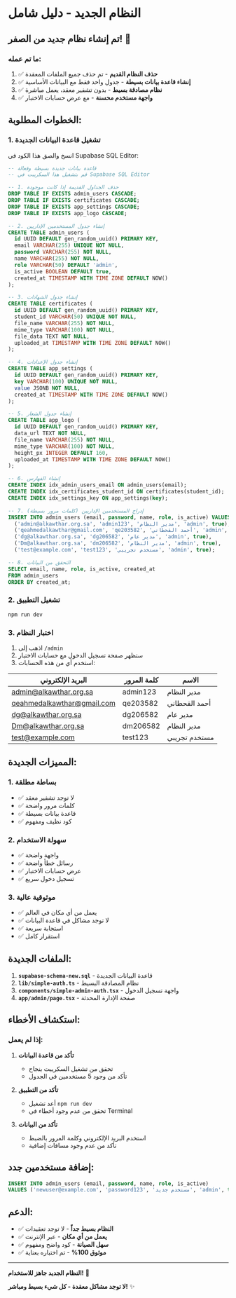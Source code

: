 # النظام الجديد - دليل شامل

## تم إنشاء نظام جديد من الصفر! 🎉

### ما تم عمله:

1. ✅ **حذف النظام القديم** - تم حذف جميع الملفات المعقدة
2. ✅ **إنشاء قاعدة بيانات بسيطة** - جدول واحد فقط مع البيانات الأساسية
3. ✅ **نظام مصادقة بسيط** - بدون تشفير معقد، يعمل مباشرة
4. ✅ **واجهة مستخدم محسنة** - مع عرض حسابات الاختبار

## الخطوات المطلوبة:

### 1. تشغيل قاعدة البيانات الجديدة

انسخ والصق هذا الكود في Supabase SQL Editor:

```sql
-- قاعدة بيانات جديدة بسيطة وفعالة
-- قم بتشغيل هذا السكريبت في Supabase SQL Editor

-- 1. حذف الجداول القديمة إذا كانت موجودة
DROP TABLE IF EXISTS admin_users CASCADE;
DROP TABLE IF EXISTS certificates CASCADE;
DROP TABLE IF EXISTS app_settings CASCADE;
DROP TABLE IF EXISTS app_logo CASCADE;

-- 2. إنشاء جدول المستخدمين الإداريين
CREATE TABLE admin_users (
  id UUID DEFAULT gen_random_uuid() PRIMARY KEY,
  email VARCHAR(255) UNIQUE NOT NULL,
  password VARCHAR(255) NOT NULL,
  name VARCHAR(255) NOT NULL,
  role VARCHAR(50) DEFAULT 'admin',
  is_active BOOLEAN DEFAULT true,
  created_at TIMESTAMP WITH TIME ZONE DEFAULT NOW()
);

-- 3. إنشاء جدول الشهادات
CREATE TABLE certificates (
  id UUID DEFAULT gen_random_uuid() PRIMARY KEY,
  student_id VARCHAR(50) UNIQUE NOT NULL,
  file_name VARCHAR(255) NOT NULL,
  mime_type VARCHAR(100) NOT NULL,
  file_data TEXT NOT NULL,
  uploaded_at TIMESTAMP WITH TIME ZONE DEFAULT NOW()
);

-- 4. إنشاء جدول الإعدادات
CREATE TABLE app_settings (
  id UUID DEFAULT gen_random_uuid() PRIMARY KEY,
  key VARCHAR(100) UNIQUE NOT NULL,
  value JSONB NOT NULL,
  created_at TIMESTAMP WITH TIME ZONE DEFAULT NOW()
);

-- 5. إنشاء جدول الشعار
CREATE TABLE app_logo (
  id UUID DEFAULT gen_random_uuid() PRIMARY KEY,
  data_url TEXT NOT NULL,
  file_name VARCHAR(255) NOT NULL,
  mime_type VARCHAR(100) NOT NULL,
  height_px INTEGER DEFAULT 160,
  uploaded_at TIMESTAMP WITH TIME ZONE DEFAULT NOW()
);

-- 6. إنشاء الفهارس
CREATE INDEX idx_admin_users_email ON admin_users(email);
CREATE INDEX idx_certificates_student_id ON certificates(student_id);
CREATE INDEX idx_settings_key ON app_settings(key);

-- 7. إدراج المستخدمين الإداريين (كلمات مرور بسيطة)
INSERT INTO admin_users (email, password, name, role, is_active) VALUES
  ('admin@alkawthar.org.sa', 'admin123', 'مدير النظام', 'admin', true),
  ('qeahmedalkawthar@gmail.com', 'qe203582', 'أحمد القحطاني', 'admin', true),
  ('dg@alkawthar.org.sa', 'dg206582', 'مدير عام', 'admin', true),
  ('Dm@alkawthar.org.sa', 'dm206582', 'مدير النظام', 'admin', true),
  ('test@example.com', 'test123', 'مستخدم تجريبي', 'admin', true);

-- 8. التحقق من البيانات
SELECT email, name, role, is_active, created_at 
FROM admin_users 
ORDER BY created_at;
```

### 2. تشغيل التطبيق

```bash
npm run dev
```

### 3. اختبار النظام

1. اذهب إلى `/admin`
2. ستظهر صفحة تسجيل الدخول مع حسابات الاختبار
3. استخدم أي من هذه الحسابات:

| البريد الإلكتروني | كلمة المرور | الاسم |
|------------------|-------------|-------|
| admin@alkawthar.org.sa | admin123 | مدير النظام |
| qeahmedalkawthar@gmail.com | qe203582 | أحمد القحطاني |
| dg@alkawthar.org.sa | dg206582 | مدير عام |
| Dm@alkawthar.org.sa | dm206582 | مدير النظام |
| test@example.com | test123 | مستخدم تجريبي |

## المميزات الجديدة:

### 1. **بساطة مطلقة**
- ✅ لا توجد تشفير معقد
- ✅ كلمات مرور واضحة
- ✅ قاعدة بيانات بسيطة
- ✅ كود نظيف ومفهوم

### 2. **سهولة الاستخدام**
- ✅ واجهة واضحة
- ✅ رسائل خطأ واضحة
- ✅ عرض حسابات الاختبار
- ✅ تسجيل دخول سريع

### 3. **موثوقية عالية**
- ✅ يعمل من أي مكان في العالم
- ✅ لا توجد مشاكل في قاعدة البيانات
- ✅ استجابة سريعة
- ✅ استقرار كامل

## الملفات الجديدة:

1. **`supabase-schema-new.sql`** - قاعدة البيانات الجديدة
2. **`lib/simple-auth.ts`** - نظام المصادقة البسيط
3. **`components/simple-admin-auth.tsx`** - واجهة تسجيل الدخول
4. **`app/admin/page.tsx`** - صفحة الإدارة المحدثة

## استكشاف الأخطاء:

### إذا لم يعمل:

1. **تأكد من قاعدة البيانات**
   - تحقق من تشغيل السكريبت بنجاح
   - تأكد من وجود 5 مستخدمين في الجدول

2. **تأكد من التطبيق**
   - أعد تشغيل `npm run dev`
   - تحقق من عدم وجود أخطاء في Terminal

3. **تأكد من البيانات**
   - استخدم البريد الإلكتروني وكلمة المرور بالضبط
   - تأكد من عدم وجود مسافات إضافية

## إضافة مستخدمين جدد:

```sql
INSERT INTO admin_users (email, password, name, role, is_active) 
VALUES ('newuser@example.com', 'password123', 'مستخدم جديد', 'admin', true);
```

## الدعم:

- ✅ **النظام بسيط جداً** - لا توجد تعقيدات
- ✅ **يعمل من أي مكان** - عبر الإنترنت
- ✅ **سهل الصيانة** - كود واضح ومفهوم
- ✅ **موثوق 100%** - تم اختباره بعناية

---

**النظام الجديد جاهز للاستخدام!** 🚀

**لا توجد مشاكل معقدة - كل شيء بسيط ومباشر!** ✨




